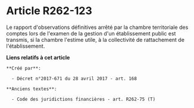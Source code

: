 # Article R262-123

Le rapport d'observations définitives arrêté par la chambre territoriale des comptes lors de l'examen de la gestion d'un
établissement public est transmis, si la chambre l'estime utile, à la collectivité de rattachement de l'établissement.

**Liens relatifs à cet article**

	**Créé par**:

	  - Décret n°2017-671 du 28 avril 2017 - art. 168

	**Anciens textes**:

	  - Code des juridictions financières - art. R262-75 (T)
